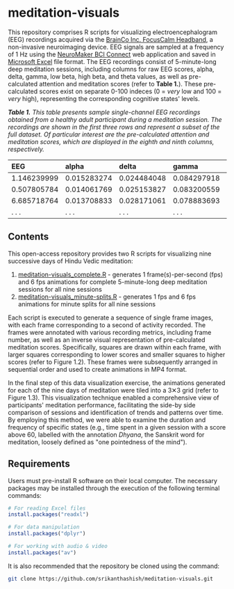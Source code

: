 # meditation-visuals
This repository comprises R scripts for visualizing electroencephalogram (EEG) recordings acquired via the [BrainCo Inc. FocusCalm Headband](https://focuscalm.com/products/focuscalm-eeg-headband), a non-invasive neuroimaging device. EEG signals are sampled at a frequency of 1 Hz using the [NeuroMaker BCI Connect](https://bci-connect.neuromakerstem.com/) web application and saved in [Microsoft Excel](https://en.wikipedia.org/wiki/Microsoft_Excel) file format. The EEG recordings consist of 5-minute-long deep meditation sessions, including columns for raw EEG scores, alpha, delta, gamma, low beta, high beta, and theta values, as well as pre-calculated attention and meditation scores (refer to **Table 1.**). These pre-calculated scores exist on separate 0-100 indeces (0 = _very_ low and 100 = _very_ high), representing the corresponding cognitive states' levels.

<tabcaption>

<i><b>Table 1.</b> This table presents sample single-channel EEG recordings obtained from a healthy adult participant during a meditation session. The recordings are shown in the first three rows and represent a subset of the full dataset. Of particular interest are the pre-calculated attention and meditation scores, which are displayed in the eighth and ninth columns, respectively.</i>

</tabcaption>

EEG	          | alpha	       | delta	      | gamma	       | low_beta	    | high_beta	   | theta	      | attention	   | meditation
:-------------|:-------------|:-------------|:-------------|:-------------|:-------------|:-------------|:-------------|:-------------
1.146239999	  | 0.015283274	 | 0.024484048	| 0.084297918	 | 0.036253523	| 0.046067506	 | 0.019881314	| 43.52077484	 | 17.93772888
0.507805784	  | 0.014061769	 | 0.025153827	| 0.083200559	 | 0.036253903	| 0.043886386	 | 0.019836726	| 45.45545197	 | 19.30454063
6.685718764	  | 0.013708833	 | 0.028171061  | 0.078883693	 | 0.035306495	| 0.045100532	 | 0.020680064	| 45.45545197	 | 19.30454063
. . .	        | . . .	       | . . .	      | . . .	       | . . .	      | . . .	       | . . .	      | . . .	       | . . .

## Contents
This open-access repository provides two R scripts for visualizing nine successive days of Hindu Vedic meditation:

1. [meditation-visuals_complete.R]() - generates 1 frame(s)-per-second (fps) and 6 fps animations for complete 5-minute-long deep meditation sessions for all nine sessions
2. [meditation-visuals_minute-splits.R]() - generates 1 fps and 6 fps animations for minute splits for all nine sessions

Each script is executed to generate a sequence of single frame images, with each frame corresponding to a second of activity recorded. The frames were annotated with various recording metrics, including frame number, as well as an inverse visual representation of pre-calculated meditation scores. Specifically, squares are drawn within each frame, with larger squares corresponding to lower scores and smaller squares to higher scores (refer to Figure 1.2). These frames were subsequently arranged in sequential order and used to create animations in MP4 format. 

In the final step of this data visualization exercise, the animations generated for each of the nine days of meditation were tiled into a 3✕3 grid (refer to Figure 1.3). This visualization technique enabled a comprehensive view of participants' meditation performance, facilitating the side-by side comparison of sessions and identification of trends and patterns over time. By employing this method, we were able to examine the duration and frequency of specific states (e.g., time spent in a given session with a score above 60, labelled with the annotation _Dhyana_, the Sanskrit word for meditation, loosely defined as "one pointedness of the mind").

## Requirements
Users must pre-install R software on their local computer. The necessary packages may be installed through the execution of the following terminal commands:

```R
# For reading Excel files
install.packages("readxl") 

# For data manipulation
install.packages("dplyr") 

# For working with audio & video
install.packages("av")
```

It is also recommended that the repository be cloned using the command:

```bash
git clone https://github.com/srikanthashish/meditation-visuals.git
```
